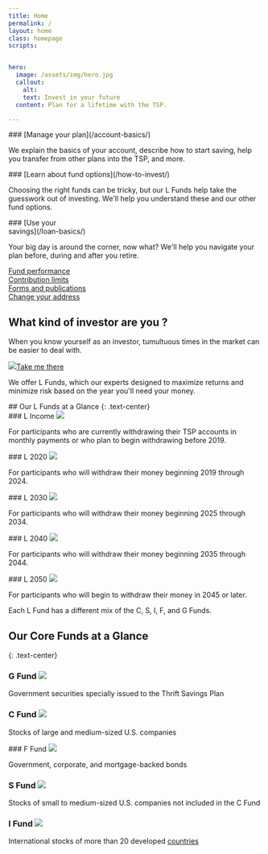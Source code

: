 ```yaml
---
title: Home
permalink: /
layout: home
class: homepage
scripts:


hero:
  image: /assets/img/hero.jpg
  callout:
    alt:
    text: Invest in your future
  content: Plan for a lifetime with the TSP.

---
```


<section class="home-getting-started usa-section-dark">
<div class="usa-grid">

<div class="usa-width-one-third" markdown="1">
### <img src="{{ site.baseurl }}/assets/img/icons/settings.svg" alt="" class="left mr1">[Manage your plan](/account-basics/)

We explain the basics of your account, describe how to start saving, help you transfer from other plans into the TSP, and more.
</div>

<div class="usa-width-one-third" markdown="1">
### <img src="{{ site.baseurl }}/assets/img/icons/compass.svg" alt="" class="left mr1">[Learn about fund options](/how-to-invest/)

Choosing the right funds can be tricky, but our L Funds help take the guesswork out of investing. We'll help you understand these and our other fund options.

</div>

<div class="usa-width-one-third" markdown="1">
### <img src="{{ site.baseurl }}/assets/img/icons/sun.svg" alt="" class="left mr1">[Use your<br /> savings](/loan-basics/)

Your big day is around the corner, now what? We'll help you navigate your plan before, during and after you retire.

</div>
</div>
</section>
<section class="quick-links">
<div class="usa-grid">
<div class="usa-width-one-fourth">
  <a href="#">Fund performance</a>
</div>
<div class="usa-width-one-fourth">
  <a href="#">Contribution limits</a>
</div>
<div class="usa-width-one-fourth">
  <a href="#">Forms and publications</a>
</div>
<div class="usa-width-one-fourth">
  <a href="#">Change your address</a>
</div>
</div>
</section>
<section class="section-investor">
  <div class="usa-grid">
    <div class="usa-width-one-half">
      <h1>What kind of investor are you ?</h1>
      <p>When you know yourself as an investor, tumultuous times in the market can be easier to deal with.</p>
      <a href="/funds/"><img src="/assets/img/icons/Arrow_circle.svg"/>Take me there</a>
    </div>
  </div>
</section>
<!-- L FUNDS CALLOUT-->
<section class="our-funds">
<div class="callout arrow-bottom-section arrow-bottom arrow-bottom-blue">
<div class="usa-grid usa-content" markdown="1">

We offer L Funds, which our experts designed to maximize returns and minimize risk based on the year you'll need your money.

</div>
</div>
</section>
<!-- L FUNDS GRID -->
<section>
<div class="usa-grid usa-section" markdown="1">
## Our L Funds at a Glance
{: .text-center}
</div>

<!-- ROW 1 -->
<div class="usa-grid fund-grid">
<div class="usa-width-one-third" markdown="1">
### L Income <img src="/assets/img/icons/Arrow_circle.svg"/>

For participants who are currently withdrawing their TSP accounts in monthly payments or who plan to begin withdrawing before 2019.
</div>

<div class="usa-width-one-third" markdown="1">
### L 2020 <img src="/assets/img/icons/Arrow_circle.svg"/>

For participants who will withdraw their money beginning 2019 through 2024.
</div>

<div class="usa-width-one-third" markdown="1">
### L 2030 <img src="/assets/img/icons/Arrow_circle.svg"/>

For participants who will withdraw their money beginning 2025 through 2034.
</div>
</div>
<!-- ROW 2 -->
<div class="usa-grid fund-grid">

<div class="usa-width-one-third" markdown="1">
### L 2040 <img src="/assets/img/icons/Arrow_circle.svg"/>

For participants who will withdraw their money beginning 2035 through 2044.
</div>

<div class="usa-width-one-third" markdown="1">
### L 2050 <img src="/assets/img/icons/Arrow_circle.svg"/>

For participants who will begin to withdraw their money in 2045 or later.
</div>

<div class="usa-width-one-third" markdown="1"></div>
</div>
</section>
<!-- CORE FUNDS CALLOUT-->
<section class="our-core-funds">
<div class="callout arrow-bottom-section arrow-bottom arrow-bottom-gray">
<div class="usa-grid usa-content" markdown="1">

Each L Fund has a different mix of the C, S, I, F, and G Funds.

</div>
</div>
</section>
<!-- CORE FUNDS GRID -->
<section>
<div class="usa-grid usa-section" markdown="1">

## Our Core Funds at a Glance
{: .text-center}
  </div>

<div class="usa-grid fund-grid">
<div class="usa-width-one-third" markdown="1">

### G Fund <img src="/assets/img/icons/Arrow_circle.svg"/>

Government securities specially issued to the Thrift Savings Plan

</div>

<div class="usa-width-one-third" markdown="1">

### C Fund <img src="/assets/img/icons/Arrow_circle.svg"/>

Stocks of large and medium-sized U.S. companies

</div>

<div class="usa-width-one-third" markdown="1">
### F Fund <img src="/assets/img/icons/Arrow_circle.svg"/>

Government, corporate, and mortgage-backed bonds

</div>
</div>

<div class="usa-grid fund-grid">
<div class="usa-width-one-third" markdown="1">

### S Fund <img src="/assets/img/icons/Arrow_circle.svg"/>

Stocks of small to medium-sized U.S. companies not included in the C Fund

</div>

<div class="usa-width-one-third" markdown="1">

### I Fund <img src="/assets/img/icons/Arrow_circle.svg"/>

International stocks of more than 20 developed [countries](#)

</div>


</div>
</section>


<!-- <section class="who-we-are">
  <div class="usa-section home-about bg-gray-light">
    <div class="usa-grid">
      <div class="usa-width-one-whole">
        <h2>Who we are</h2>
        <p>We’re the retirement savings and investment plan for federal workers, including uniformed services members. We’re unlike any other retirement plan in the world! Our commitment to serving you and helping you make smart choices for a confident life in retirement is not only business, it’s personal.</p>
        <p>After all, we’re participants too.</p>
      </div>
      <div class="usa-width-one-third">
        <h2><img src="{{ site.baseurl }}/assets/img/icons/alarm-bell.svg" width="24" alt="" class="mr1"><br />
        Stay informed</h2>
        <p>Sign up to receive updates, announcements, and the <a href="#">latest news</a> from us.</p>
        <form>
          <label for="input-type-text">Your email address</label>
          <input id="input-type-text" name="input-type-text" type="text">
        </form>
        <a href="#" class="usa-button">Sign up</a>
      </div>
    </div>
  </div>
</section> -->

<!-- <section class="change-contributions">
  <div class="py4">
    <div class="usa-grid">
      <h2 class="center"><img src="{{ site.baseurl }}/assets/img/icons/cog.svg" width="60px" style="padding-bottom: .75em;" alt="" class=""><br />Want to change your TSP contribution amount?</h2>
      <p class="center" style="font-weight: 400; line-height: 1.75em">You must use your electronic payroll system (e.g. <a href="https://mypay.dfas.mil/mypay.aspx" target="\_blank">myPay</a>, EBIS, <a href="https://www.nfc.usda.gov/EPPS/eplogin.aspx" target="\_blank">NFC EPP</a>, <a href="https://liteblue.usps.gov/wps/portal/!ut/p/z1/jY9NC4JAEIZ_SweP60zaF92kQxF9EGLaXEJhWxfWXdHV6N8ndSiir7m9M8888AJBAqTTVorUSqNT1eUDjY6zebAYjFeIW2-P6G2G4Q6j0Md1H-IbgB8mQKB__r8A9F0fA_1ClkBCmezeJtCZPxFAFT_xilduU3Xr3NqynjrooJKWZ6rhbsEfgSkjpGZGK6k5a-qyZi8nYVoH3-lzU1tInqxQFlGCjLLLOehdAUrfAgc!/dz/d5/L2dBISEvZ0FBIS9nQSEh/" target="\_blank">LiteBlue</a> and <a href="https://www.employeeexpress.gov/Default.aspx" target="\_blank">Employee Express</a>) or complete <a href="#">Form TSP-1</a> or <a href="#">Form TSP-U-1</a>.</p></div>
  </div>
</section> -->
